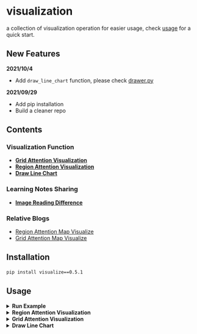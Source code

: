 # visualization
a collection of visualization operation for easier usage, check [usage](#usage) for a quick start.

## New Features
**2021/10/4**
- Add `draw_line_chart` function, please check [drawer.py](/visualize/line_chart/drawer.py)

**2021/09/29**
- Add pip installation
- Build a cleaner repo

## Contents
### Visualization Function
- [__Grid Attention Visualization__](/visualize/grid_attention_visualization/)
- [__Region Attention Visualization__](/visualize/region_attention_visualization/)
- [__Draw Line Chart__](/visualize/line_chart/drawer.py)

### Learning Notes Sharing
- [__Image Reading Difference__](/notes)

### Relative Blogs
- [Region Attention Map Visualize](https://zhuanlan.zhihu.com/p/364486740)
- [Grid Attention Map Visualize](https://zhuanlan.zhihu.com/p/356798637)

## Installation
```bash
pip install visualize==0.5.1
```

## Usage
<details>
<summary> <b> Run Example </b> </summary>

You can try [example.py](/example.py) by cloning this repo for a quick start.
```bash
git clone https://github.com/rentainhe/visualization.git
python example.py
```
results will be saved to `./test_grid_attention` and `./test_region_attention`
</details>

<details>
<summary> <b> Region Attention Visualization </b> </summary>

**download the [example.jpg](/visualize/test_data/example.jpg) to any folder you like**
```bash
$ wget https://github.com/rentainhe/visualization/blob/master/visualize/test_data/example.jpg
```
**build the following python script for a quick start**
```python
import numpy as np
from visualize import visualize_region_attention

img_path="path/to/example.jpg"
save_path="example"
attention_retio=1.0
boxes = np.array([[14, 25, 100, 200], [56, 75, 245, 300]], dtype='int')
boxes_attention = [0.36, 0.64]
visualize_region_attention(img_path,
                           save_path=save_path, 
                           boxes=boxes, 
                           box_attentions=boxes_attention, 
                           attention_ratio=attention_retio,
                           save_image=True,
                           save_origin_image=True,
                           quality=100)
```
- `img_path`: where to load the original image
- `boxes`: a list of coordinates for the bounding boxes
- `box_attentions`: a list of attention scores for each bounding box
- `attention_ratio`: a special param, if you set the attention_ratio larger, it will make the attention map look more shallow. Just try!
- `save_image=True`: save the image with attention map or not, e.g., default: True.
- `save_original_image=True`: save the original image at the same time, e.g., default: True

**Note that you can check [Region Attention Visualization](/visualize/region_attention_visualization/) here for more details**

</details>

<details>
<summary> <b> Grid Attention Visualization</b> </summary>

**download the [example.jpg](/visualize/test_data/example.jpg) to any folder you like**
```bash
$ wget https://github.com/rentainhe/visualization/blob/master/visualize/test_data/example.jpg
```

**build the following python script for a quick start**
```python
from visualize import visualize_grid_attention_v2
import numpy as np

img_path="./example.jpg"
save_path="test"
attention_mask = np.random.randn(14, 14)
visualize_grid_attention_v2(img_path,
                           save_path=save_path,
                           attention_mask=attention_mask,
                           save_image=True,
                           save_original_image=True,
                           quality=100)
```
- `img_path`: where the image you want to put an attention mask on.
- `save_path`: where to save the image.
- `attention_mask`: the attention mask with format `numpy.ndarray`, its shape is (H, W)
- `save_image=True`: save the image with attention map or not, e.g., default: True.
- `save_original_image=True`: save the original image at the same time, e.g., default: True


**Note that you can check [Grid Attention Visualization](https://github.com/rentainhe/visualization/tree/master/visualize/grid_attention_visualization) here for more details**

</details>

<details>
<summary> <b> Draw Line Chart </b> </summary>

**build the following python script for a quick start**
```python
from visualize import draw_line_chart

# test data
data1 = {"data": [13.15, 14.64, 15.83, 17.99], "name": "data 1"}
data2 = {"data": [14.16, 14.81, 16.11, 18.62], "name": "data 2"}
data_list = []
data_list.append(data1["data"])
data_list.append(data2["data"])
name_list = []
name_list.append(data1["name"])
name_list.append(data2["name"])
draw_line_chart(data_list=data_list,
                labels=name_list,
                xlabel="test_x",
                ylabel="test_y",
                save_path="./test.jpg",
                legend={"loc": "upper left", "frameon": True, "fontsize": 12},
                title="example")
```
- `data_list`: a list of data to draw.
- `labels`: the label corresponds to each data in data_list.
- `xlabel`: label of x-axis.
- `ylabel`: label of y-axis.
- `save_path`: the path to save image.
- `legend`: the params of legend.
- `title`: the title of the saved image.

You will get the result like this:

![](figs/line_chart.jpg)

</details>
</details>
